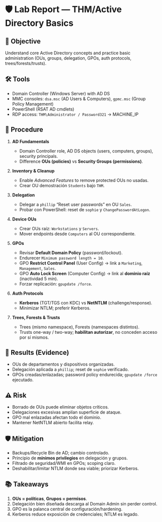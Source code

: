 # 🛡️ Lab Report — THM/Active Directory Basics

## 🎯 Objective
Understand core Active Directory concepts and practice basic administration (OUs, groups, delegation, GPOs, auth protocols, trees/forests/trusts).

## 🛠️ Tools
- Domain Controller (Windows Server) with AD DS
- MMC consoles: `dsa.msc` (AD Users & Computers), `gpmc.msc` (Group Policy Management)
- PowerShell (RSAT AD cmdlets)
- RDP access: `THM\Administrator / Password321` → MACHINE_IP

## 🚀 Procedure
1) **AD Fundamentals**  
   - Domain Controller role, AD DS objects (users, computers, groups), security principals.  
   - Difference **OUs (policies)** vs **Security Groups (permissions)**.

2) **Inventory & Cleanup**  
   - Enable *Advanced Features* to remove protected OUs no usadas.  
   - Crear OU demostración `Students` bajo `THM`.

3) **Delegation**  
   - Delegar a `phillip` “Reset user passwords” en OU `Sales`.  
   - Probar con PowerShell: reset de `sophie` y `ChangePasswordAtLogon`.

4) **Device OUs**  
   - Crear OUs raíz: `Workstations` y `Servers`.  
   - Mover endpoints desde `Computers` al OU correspondiente.

5) **GPOs**  
   - Revisar **Default Domain Policy** (password/lockout).  
   - Endurecer `Minimum password length = 10`.  
   - GPO **Restrict Control Panel** (User Config) → link a `Marketing`, `Management`, `Sales`.  
   - GPO **Auto Lock Screen** (Computer Config) → link al **dominio raíz** (inactividad 5 min).  
   - Forzar replicación: `gpupdate /force`.

6) **Auth Protocols**  
   - **Kerberos** (TGT/TGS con KDC) vs **NetNTLM** (challenge/response).  
   - Minimizar NTLM; preferir Kerberos.

7) **Trees, Forests & Trusts**  
   - Trees (mismo namespace), Forests (namespaces distintos).  
   - Trusts one-way / two-way; **habilitan autorizar**, no conceden acceso por sí mismos.

## 📂 Results (Evidence)
- OUs de departamentos y dispositivos organizadas.  
- Delegación aplicada a `phillip`; reset de `sophie` verificado.  
- GPOs creadas/enlazadas; password policy endurecida; `gpupdate /force` ejecutado.

## ⚠️ Risk
- Borrado de OUs puede eliminar objetos críticos.  
- Delegaciones excesivas amplían superficie de ataque.  
- GPO mal enlazadas afectan todo el dominio.  
- Mantener NetNTLM abierto facilita relay.

## 🛡️ Mitigation
- Backups/Recycle Bin de AD; cambio controlado.  
- Principio de **mínimos privilegios** en delegación y grupos.  
- Filtrado de seguridad/WMI en GPOs; scoping claro.  
- Deshabilitar/limitar NTLM donde sea viable; priorizar Kerberos.

## 📚 Takeaways
1. **OUs = políticas**, **Grupos = permisos**.  
2. Delegación bien diseñada descarga al Domain Admin sin perder control.  
3. GPO es la palanca central de configuración/hardening.  
4. Kerberos reduce exposición de credenciales; NTLM es legado.
